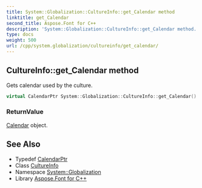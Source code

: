 ```yaml
---
title: System::Globalization::CultureInfo::get_Calendar method
linktitle: get_Calendar
second_title: Aspose.Font for C++
description: 'System::Globalization::CultureInfo::get_Calendar method. Gets calendar used by the culture in C++.'
type: docs
weight: 500
url: /cpp/system.globalization/cultureinfo/get_calendar/
---
```

## CultureInfo::get_Calendar method


Gets calendar used by the culture.

```cpp
virtual CalendarPtr System::Globalization::CultureInfo::get_Calendar() const
```


### ReturnValue

[Calendar](../../calendar/) object.

## See Also

* Typedef [CalendarPtr](../../calendarptr/)
* Class [CultureInfo](../)
* Namespace [System::Globalization](../../)
* Library [Aspose.Font for C++](../../../)

